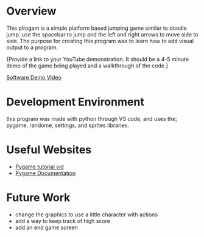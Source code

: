 # Overview

This plrogam is a simple platform based jumping game similar to doodle jump. use the spacebar to jump and the left and right arrows to move side to side. The purpose for creating this program was to learn how to add visual output to a program.

{Provide a link to your YouTube demonstration.  It should be a 4-5 minute demo of the game being played and a walkthrough of the code.}

[Software Demo Video](http://youtube.link.goes.here)

# Development Environment

this program was made with python through VS code, and uses the; pygame, randome, settings, and sprites libraries.

# Useful Websites

* [Pygame tutorial vid](https://www.youtube.com/watch?v=uWvb3QzA48c)
* [Pygame Documentation](https://www.pygame.org/docs/)

# Future Work

* change the graphics to use a little character with actions
* add a way to keep track of high score
* add an end game screen
